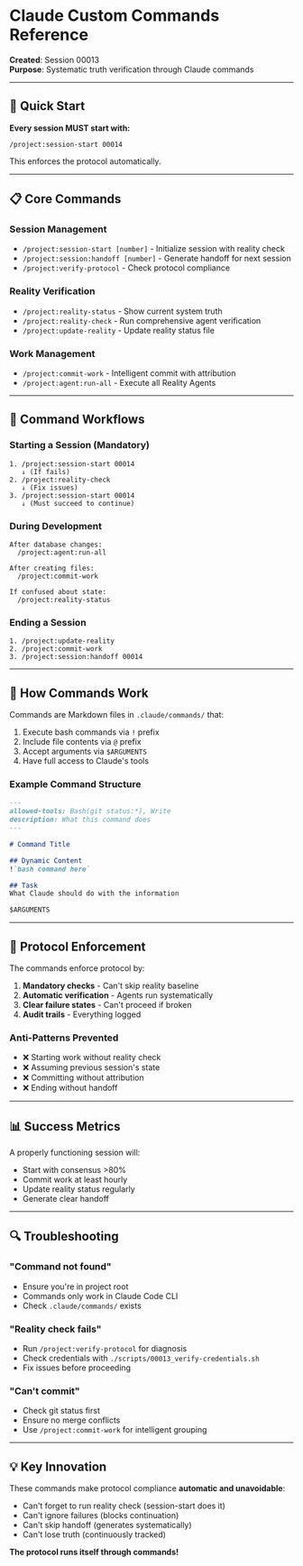 # Claude Custom Commands Reference
**Created**: Session 00013  
**Purpose**: Systematic truth verification through Claude commands

---

## 🚀 Quick Start

**Every session MUST start with:**
```
/project:session-start 00014
```

This enforces the protocol automatically.

---

## 📋 Core Commands

### Session Management
- `/project:session-start [number]` - Initialize session with reality check
- `/project:session:handoff [number]` - Generate handoff for next session
- `/project:verify-protocol` - Check protocol compliance

### Reality Verification  
- `/project:reality-status` - Show current system truth
- `/project:reality-check` - Run comprehensive agent verification
- `/project:update-reality` - Update reality status file

### Work Management
- `/project:commit-work` - Intelligent commit with attribution
- `/project:agent:run-all` - Execute all Reality Agents

---

## 🎯 Command Workflows

### Starting a Session (Mandatory)
```
1. /project:session-start 00014
   ↓ (If fails)
2. /project:reality-check
   ↓ (Fix issues)
3. /project:session-start 00014
   ↓ (Must succeed to continue)
```

### During Development
```
After database changes:
  /project:agent:run-all
  
After creating files:
  /project:commit-work
  
If confused about state:
  /project:reality-status
```

### Ending a Session
```
1. /project:update-reality
2. /project:commit-work  
3. /project:session:handoff 00014
```

---

## 🔧 How Commands Work

Commands are Markdown files in `.claude/commands/` that:
1. Execute bash commands via `!` prefix
2. Include file contents via `@` prefix  
3. Accept arguments via `$ARGUMENTS`
4. Have full access to Claude's tools

### Example Command Structure
```markdown
---
allowed-tools: Bash(git status:*), Write
description: What this command does
---

# Command Title

## Dynamic Content
!`bash command here`

## Task
What Claude should do with the information

$ARGUMENTS
```

---

## 🚨 Protocol Enforcement

The commands enforce protocol by:
1. **Mandatory checks** - Can't skip reality baseline
2. **Automatic verification** - Agents run systematically
3. **Clear failure states** - Can't proceed if broken
4. **Audit trails** - Everything logged

### Anti-Patterns Prevented
- ❌ Starting work without reality check
- ❌ Assuming previous session's state
- ❌ Committing without attribution
- ❌ Ending without handoff

---

## 📊 Success Metrics

A properly functioning session will:
- Start with consensus >80%
- Commit work at least hourly
- Update reality status regularly
- Generate clear handoff

---

## 🔍 Troubleshooting

### "Command not found"
- Ensure you're in project root
- Commands only work in Claude Code CLI
- Check `.claude/commands/` exists

### "Reality check fails"
- Run `/project:verify-protocol` for diagnosis
- Check credentials with `./scripts/00013_verify-credentials.sh`
- Fix issues before proceeding

### "Can't commit"
- Check git status first
- Ensure no merge conflicts
- Use `/project:commit-work` for intelligent grouping

---

## 💡 Key Innovation

These commands make protocol compliance **automatic and unavoidable**:
- Can't forget to run reality check (session-start does it)
- Can't ignore failures (blocks continuation)
- Can't skip handoff (generates systematically)
- Can't lose truth (continuously tracked)

**The protocol runs itself through commands!**
